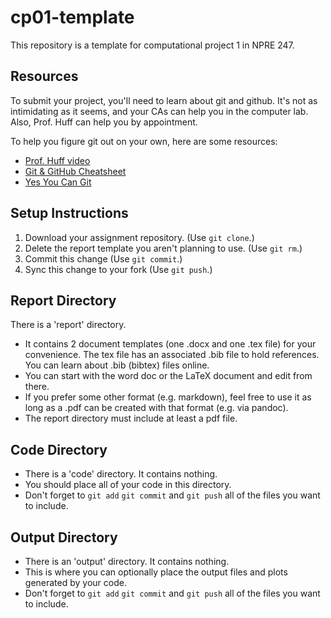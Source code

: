 # cp01-template
This repository is a template for computational project 1 in NPRE 247. 

## Resources
To submit your project, you'll need to learn about git and github. 
It's not as intimidating as it seems, and your CAs can help you in the computer lab.
Also, Prof. Huff can help you by appointment.

To help you figure git out on your own, here are some resources:
- [Prof. Huff video](https://mediaspace.illinois.edu/media/t/0_a7qttbek/34851501)
- [Git & GitHub Cheatsheet](https://education.github.com/git-cheat-sheet-education.pdf)
- [Yes You Can Git](https://speakerdeck.com/willingc/yes-you-can-git)

## Setup Instructions

1. Download your assignment repository. (Use `git clone`.)
2. Delete the report template you aren't planning to use. (Use `git rm`.)
3. Commit this change (Use `git commit`.) 
4. Sync this change to your fork (Use `git push`.)

## Report Directory
There is a 'report' directory. 
- It contains 2 document templates (one .docx and one .tex file) for your convenience. The tex file has an associated .bib file to hold references. You can learn about .bib (bibtex) files online.
- You can start with the word doc or the LaTeX document and edit from there. 
- If you prefer some other format (e.g. markdown), feel free to use it as long as a .pdf can be created with that format (e.g. via pandoc).
- The report directory must include at least a pdf file.

## Code Directory
- There is a 'code' directory. It contains nothing. 
- You should place all of your code in this directory.  
- Don't forget to `git add`  `git commit` and `git push` all of the files you want to include.

## Output Directory
- There is an 'output' directory. It contains nothing. 
- This is where you can optionally place the output files and plots generated by your code.
- Don't forget to `git add`  `git commit` and `git push` all of the files you want to include.
